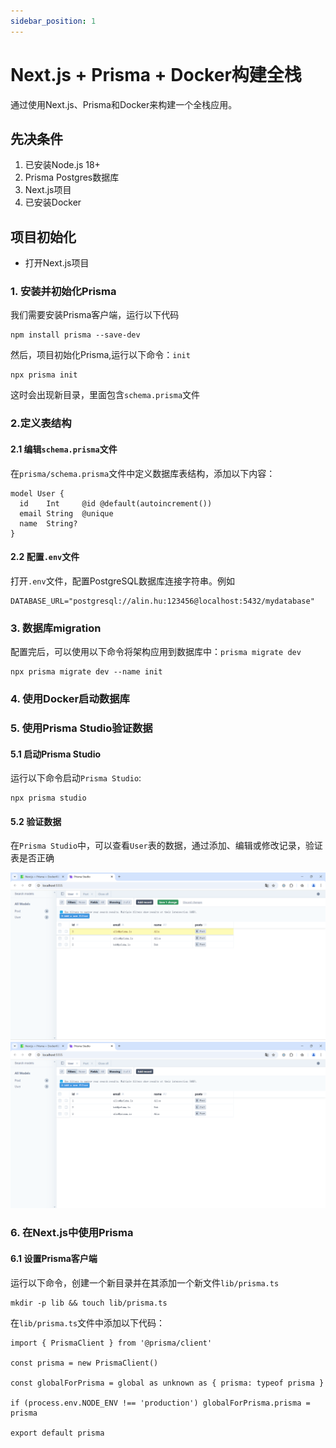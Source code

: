 ```yaml
---
sidebar_position: 1
---
```


# Next.js + Prisma + Docker构建全栈
通过使用Next.js、Prisma和Docker来构建一个全栈应用。

## 先决条件
1. 已安装Node.js 18+
2. Prisma Postgres数据库
3. Next.js项目
4. 已安装Docker

## 项目初始化
- 打开Next.js项目

### 1. 安装并初始化Prisma

我们需要安装Prisma客户端，运行以下代码
```
npm install prisma --save-dev
```
然后，项目初始化Prisma,运行以下命令：`init`
```
npx prisma init
```
这时会出现新目录，里面包含`schema.prisma`文件

### 2.定义表结构
#### 2.1 编辑`schema.prisma`文件
在`prisma/schema.prisma`文件中定义数据库表结构，添加以下内容：
```
model User {
  id    Int     @id @default(autoincrement())
  email String  @unique
  name  String?
}
```

#### 2.2 配置`.env`文件
打开`.env`文件，配置PostgreSQL数据库连接字符串。例如
```
DATABASE_URL="postgresql://alin.hu:123456@localhost:5432/mydatabase"
```

### 3. 数据库migration
配置完后，可以使用以下命令将架构应用到数据库中：`prisma migrate dev`
```
npx prisma migrate dev --name init
```

### 4. 使用Docker启动数据库

### 5. 使用Prisma Studio验证数据
#### 5.1 启动Prisma Studio
运行以下命令启动`Prisma Studio`:
```
npx prisma studio
```
#### 5.2 验证数据
在`Prisma Studio`中，可以查看`User`表的数据，通过添加、编辑或修改记录，验证表是否正确

![添加记录](./verify1.png)
![添加成功](./verify2.png)

### 6. 在Next.js中使用Prisma
#### 6.1 设置Prisma客户端
运行以下命令，创建一个新目录并在其添加一个新文件`lib/prisma.ts`
```
mkdir -p lib && touch lib/prisma.ts
```
在`lib/prisma.ts`文件中添加以下代码：
```
import { PrismaClient } from '@prisma/client'

const prisma = new PrismaClient()

const globalForPrisma = global as unknown as { prisma: typeof prisma }

if (process.env.NODE_ENV !== 'production') globalForPrisma.prisma = prisma

export default prisma
```
